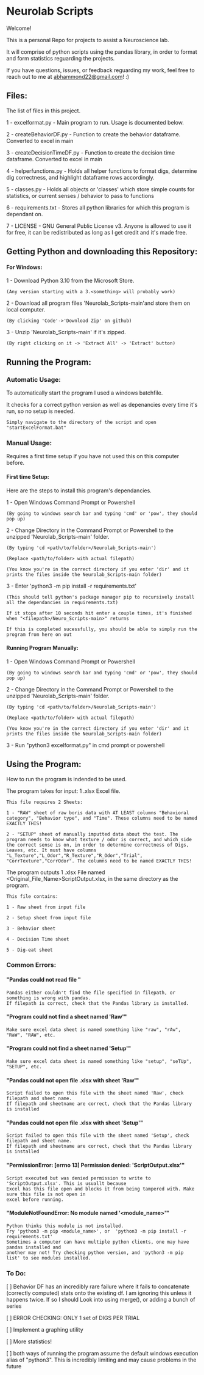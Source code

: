 # Neurolab Scripts
Welcome!

This is a personal Repo for projects to assist a Neuroscience lab.

It will comprise of python scripts using the pandas library, in order to format and form statistics
reguarding the projects.

If you have questions, issues, or feedback reguarding my work, feel free to reach out to me at abhammond22@gmail.com! :)

## Files:

The list of files in this project.

1 - excelformat.py - Main program to run. Usage is documented below.

2 - createBehaviorDF.py -  Function to create the behavior dataframe. Converted to excel in main

3 - createDecisionTimeDF.py - Function to create the decision time dataframe. Converted to excel in main

4 - helperfunctions.py -  Holds all helper functions to format digs, determine dig correctness, and highlight dataframe rows accordingly.

5 - classes.py - Holds all objects or 'classes' which store simple counts for statistics, or current senses / behavior to pass to functions

6 - requirements.txt - Stores all python libraries for which this program is dependant on.

7 - LICENSE - GNU General Public License v3. Anyone is allowed to use it for free, it can be redistributed as long as I get credit and it's made free.



## Getting Python and downloading this Repository:

#### For Windows:

1 - Download Python 3.10 from the Microsoft Store.

	(Any version starting with a 3.<something> will probably work)


2 - Download all program files 'Neurolab_Scripts-main'and store them on local computer.

	(By clicking 'Code'->'Download Zip' on github)


3 - Unzip 'Neurolab_Scripts-main' if it's zipped.

	(By right clicking on it -> 'Extract All' -> 'Extract' button)


## Running the Program:

### Automatic Usage:

To automatically start the program I used a windows batchfile.

It checks for a correct python version as well as depenancies every time it's run, so no setup is needed.

	Simply navigate to the directory of the script and open "startExcelFormat.bat"

### Manual Usage:

Requires a first time setup if you have not used this on this computer before.

#### First time Setup:

Here are the steps to install this program's dependancies.

1 - Open Windows Command Prompt or Powershell

	(By going to windows search bar and typing 'cmd' or 'pow', they should pop up)


2 - Change Directory in the Command Prompt or Powershell to the unzipped 'Neurolab_Scripts-main' folder.

	(By typing 'cd <path/to/folder>/Neurolab_Scripts-main')

	(Replace <path/to/folder> with actual filepath)

	(You know you're in the correct directory if you enter 'dir' and it prints the files inside the Neurolab_Scripts-main folder)


3 - Enter 'python3 -m pip install -r requirements.txt'

	(This should tell python's package manager pip to recursively install all the dependancies in requirements.txt)
	
	If it stops after 10 seconds hit enter a couple times, it's finished when "<filepath>/Neuro_Scripts-main>" returns

	If this is completed sucessfully, you should be able to simply run the program from here on out


#### Running Program Manually:

1 - Open Windows Command Prompt or Powershell

	(By going to windows search bar and typing 'cmd' or 'pow', they should pop up)

2 - Change Directory in the Command Prompt or Powershell to the unzipped 'Neurolab_Scripts-main' folder.

	(By typing 'cd <path/to/folder>/Neurolab_Scripts-main')
	
	(Replace <path/to/folder> with actual filepath)
	
	(You know you're in the correct directory if you enter 'dir' and it prints the files inside the Neurolab_Scripts-main folder)


3 - Run "python3 excelformat.py" in cmd prompt or powershell


## Using the Program:
	
How to run the program is indended to be used.

The program takes for input: 1 .xlsx Excel file.

	This file requires 2 Sheets: 
	
	1 - "RAW" sheet of raw boris data with AT LEAST columns "Behavioral category", "Behavior type", and "Time". These columns need to be named EXACTLY THIS!
	
	2 - "SETUP" sheet of manually imputted data about the test. The program needs to know what texture / odor is correct, and which side the correct sense is on, in order to determine correctness of Digs, Leaves, etc. It must have columns "L_Texture","L_Odor","R_Texture","R_Odor","Trial", "CorrTexture","CorrOdor". The columns need to be named EXACTLY THIS!

	
The program outputs 1 .xlsx File named <Original_File_Name>ScriptOutput.xlsx, in the same directory as the program.
	
	This file contains:
	
	1 - Raw sheet from input file
	
	2 - Setup sheet from input file
	
	3 - Behavior sheet
	
	4 - Decision Time sheet
	
	5 - Dig-eat sheet

### Common Errors:

#### "Pandas could not read file <filepath>"
	
	Pandas either couldn't find the file specified in filepath, or something is wrong with pandas.
	If filepath is correct, check that the Pandas library is installed.
	
	
#### "Program could not find a sheet named 'Raw'"
	
	Make sure excel data sheet is named something like "raw", "rAw", "RaW", "RAW", etc.

#### "Program could not find a sheet named 'Setup'"
	
	Make sure excel data sheet is named something like "setup", "seTUp", "SETUP", etc.
	
#### "Pandas could not open file <filepath>.xlsx with sheet 'Raw'" 

	Script failed to open this file with the sheet named 'Raw', check filepath and sheet name.
	If filepath and sheetname are correct, check that the Pandas library is installed


#### "Pandas could not open file <filepath>.xlsx with sheet 'Setup'" 

	Script failed to open this file with the sheet named 'Setup', check filepath and sheet name.
	If filepath and sheetname are correct, check that the Pandas library is installed


#### "PermissionError: [errno 13] Permission denied: 'ScriptOutput.xlsx'"

	Script executed but was denied permission to write to 'ScriptOutput.xlsx'. This is usuallt because
	Excel has this file open and blocks it from being tampered with. Make sure this file is not open in
	excel before running.


#### "ModuleNotFoundError: No module named '<module_name>'"

	Python thinks this module is not installed.
	Try 'python3 -m pip <module_name>', or  'python3 -m pip install -r requirements.txt'
	Sometimes a computer can have multiple python clients, one may have pandas installed and 
	another may not! Try checking python version, and 'python3 -m pip list' to see modules installed.


### To Do:
[ ] Behavior DF has an incredibly rare failure where it fails to concatenate (correctly computed) stats onto the existing df. I am ignoring this unless it happens twice. If so I should Look into using merge(), or adding a bunch of series

[ ] ERROR CHECKING: ONLY 1 set of DIGS PER TRIAL

[ ] Implement a graphing utility
	
[ ] More statistics!
	
[ ] both ways of running the program assume the default windows execution alias of "python3". This is incredibly limiting and may cause problems in the future

